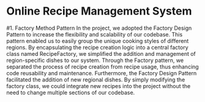 # Online Recipe Management System
#1. Factory Method Pattern
In the project, we adopted the Factory Design Pattern to increase the flexibility and scalability of our codebase. This pattern enabled us to easily group the unique cooking styles of different regions. By encapsulating the recipe creation logic into a central factory class named RecipeFactory, we simplified the addition and management of region-specific dishes to our system. Through the Factory pattern, we separated the process of recipe creation from recipe usage, thus enhancing code reusability and maintenance.
Furthermore, the Factory Design Pattern facilitated the addition of new regional dishes. By simply modifying the factory class, we could integrate new recipes into the project without the need to change multiple sections of our codebase.


